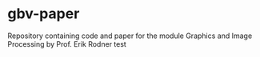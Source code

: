 # gbv-paper
Repository containing code and paper for the module Graphics and Image Processing by Prof. Erik Rodner
test